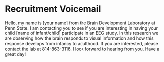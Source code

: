 # Recruitment Voicemail

Hello, my name is [your name] from the Brain Development Laboratory at Penn State. I am contacting you to see if you are interesting in having your child [name of infant/child] participate in an EEG study. In this research we are observing how the brain responds to visual information and how this response develops from infancy to adulthood. If you are interested, please contact the lab at 814-863-3116. I look forward to hearing from you. Have a great day!